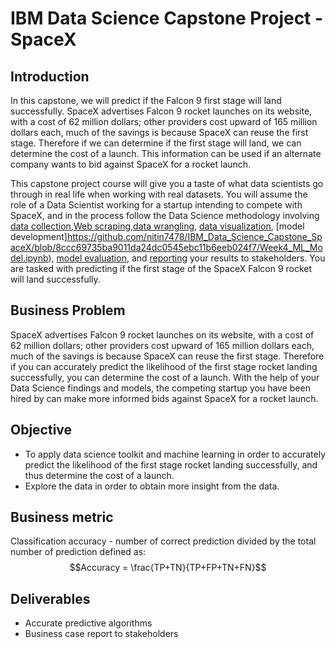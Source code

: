 # IBM Data Science Capstone Project - SpaceX

## Introduction

In this capstone, we will predict if the Falcon 9 first stage will land successfully. SpaceX advertises Falcon 9 rocket launches on its website, with a cost of 62 million dollars; other providers cost upward of 165 million dollars each, much of the savings is because SpaceX can reuse the first stage. Therefore if we can determine if the first stage will land, we can determine the cost of a launch. This information can be used if an alternate company wants to bid against SpaceX for a rocket launch. 

This capstone project course will give you a taste of what data scientists go through in real life when working with real datasets. You will assume the role of a Data Scientist working for a startup intending to compete with SpaceX, and in the process follow the Data Science methodology involving [data collection](https://github.com/nitin7478/IBM_Data_Science_Capstone_SpaceX/blob/24c38d821133c6c2af61d54d7af0fa060d9c1c01/Week1(1)_API_Data%20Collection.ipynb),[Web scraping](https://github.com/nitin7478/IBM_Data_Science_Capstone_SpaceX/blob/24c38d821133c6c2af61d54d7af0fa060d9c1c01/Week1(2)_WebScrap_Data_collection.ipynb),[data wrangling](https://github.com/nitin7478/IBM_Data_Science_Capstone_SpaceX/blob/814ba72811830f7f9a6bee760b1f5ce7609b67d1/Week1(3)_Data_Wrangling.ipynb), [data visualization](https://github.com/nitin7478/IBM_Data_Science_Capstone_SpaceX/blob/814ba72811830f7f9a6bee760b1f5ce7609b67d1/Week2(2)_EDA_Visualization.ipynb), [model development]https://github.com/nitin7478/IBM_Data_Science_Capstone_SpaceX/blob/8ccc69735ba9011da24dc0545ebc11b6eeb024f7/Week4_ML_Model.ipynb), [model evaluation](https://github.com/nitin7478/IBM_Data_Science_Capstone_SpaceX/blob/8ccc69735ba9011da24dc0545ebc11b6eeb024f7/Week4_ML_Model.ipynb), and [reporting](https://github.com/nitin7478/IBM_Data_Science_Capstone_SpaceX/blob/55b5351faa37f970da14355ef550164353943476/Presentation%20Report/DataScience_Project.pdf) your results to stakeholders. You are tasked with predicting if the first stage of the SpaceX Falcon 9 rocket will land successfully. 

## Business Problem
SpaceX advertises Falcon 9 rocket launches on its website, with a cost of 62 million dollars; other providers cost upward of 165 million dollars each, much of the savings is because SpaceX can reuse the first stage. Therefore if you can accurately predict the likelihood of the first stage rocket landing successfully, you can determine the cost of a launch. With the help of your Data Science findings and models, the competing startup you have been hired by can make more informed bids against SpaceX for a rocket launch. 

## Objective
- To apply data science toolkit and machine learning in order to accurately predict the likelihood of the first stage rocket landing successfully, and thus determine the cost of a launch.
- Explore the data in order to obtain more insight from the data.

## Business metric
Classification accuracy - number of correct prediction divided by the total number of prediction defined as:
$$Accuracy = \frac{TP+TN}{TP+FP+TN+FN}$$


## Deliverables
- Accurate predictive algorithms
- Business case report to stakeholders


